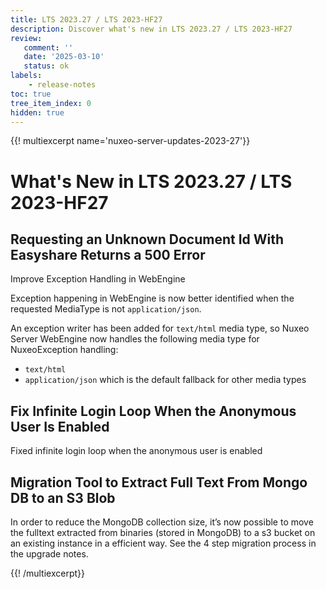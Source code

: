 ```yaml
---
title: LTS 2023.27 / LTS 2023-HF27
description: Discover what's new in LTS 2023.27 / LTS 2023-HF27
review:
   comment: ''
   date: '2025-03-10'
   status: ok
labels:
    - release-notes
toc: true
tree_item_index: 0
hidden: true
---
```


{{! multiexcerpt name='nuxeo-server-updates-2023-27'}}
# What's New in LTS 2023.27 / LTS 2023-HF27

## Requesting an Unknown Document Id With Easyshare Returns a 500 Error

Improve Exception Handling in WebEngine

Exception happening in WebEngine is now better identified when the requested MediaType is not `application/json`.

An exception writer has been added for `text/html` media type, so Nuxeo Server WebEngine now handles the following media type for NuxeoException handling:

- `text/html`
- `application/json` which is the default fallback for other media types

## Fix Infinite Login Loop When the Anonymous User Is Enabled

Fixed infinite login loop when the anonymous user is enabled

## Migration Tool to Extract Full Text From Mongo DB to an S3 Blob

In order to reduce the MongoDB collection size, it’s now possible to move the fulltext extracted from binaries (stored in MongoDB) to a s3 bucket on an existing instance  in a efficient way. See the 4 step migration process in the upgrade notes.


{{! /multiexcerpt}}
